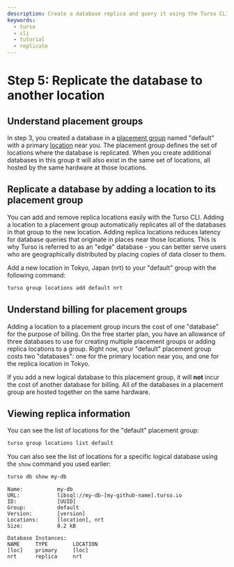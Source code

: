 ```yaml
---
description: Create a database replica and query it using the Turso CLI.
keywords:
  - turso
  - cli
  - tutorial
  - replicate
---
```


# Step 5: Replicate the database to another location

## Understand placement groups

In step 3, you created a database in a [placement group] named "default" with a
primary [location] near you. The placement group defines the set of locations
where the database is replicated. When you create additional databases in this
group it will also exist in the same set of locations, all hosted by the same
hardware at those locations.

## Replicate a database by adding a location to its placement group

You can add and remove replica locations easily with the Turso CLI. Adding a
location to a placement group automatically replicates all of the databases in
that group to the new location. Adding replica locations reduces latency for
database queries that originate in places near those locations. This is why
Turso is referred to as an "edge" database - you can better serve users who are
geographically distributed by placing copies of data closer to them.

Add a new location in Tokyo, Japan (nrt) to your "default" group with the
following command:

```bash
turso group locations add default nrt
```

## Understand billing for placement groups

Adding a location to a placement group incurs the cost of one "database" for the
purpose of billing. On the free starter plan, you have an allowance of three
databases to use for creating multiple placement groups or adding replica
locations to a group. Right now, your "default" placement group costs two
"databases": one for the primary location near you, and one for the replica
location in Tokyo.

If you add a new logical database to this placement group, it will **not** incur
the cost of another database for billing. All of the databases in a placement
group are hosted together on the same hardware.

## Viewing replica information

You can see the list of locations for the "default" placement group:

```bash
turso group locations list default
```

You can also see the list of locations for a specific logical database using the
`show` command you used earlier:

```bash
turso db show my-db
```

```console {6,11-12}
Name:           my-db
URL:            libsql://my-db-[my-github-name].turso.io
ID:             [UUID]
Group:          default
Version:        [version]
Locations:      [location], nrt
Size:           8.2 kB

Database Instances:
NAME     TYPE        LOCATION
[loc]    primary     [loc]
nrt      replica     nrt
```


[placement group]: /concepts#placement-group
[location]: /concepts#location
